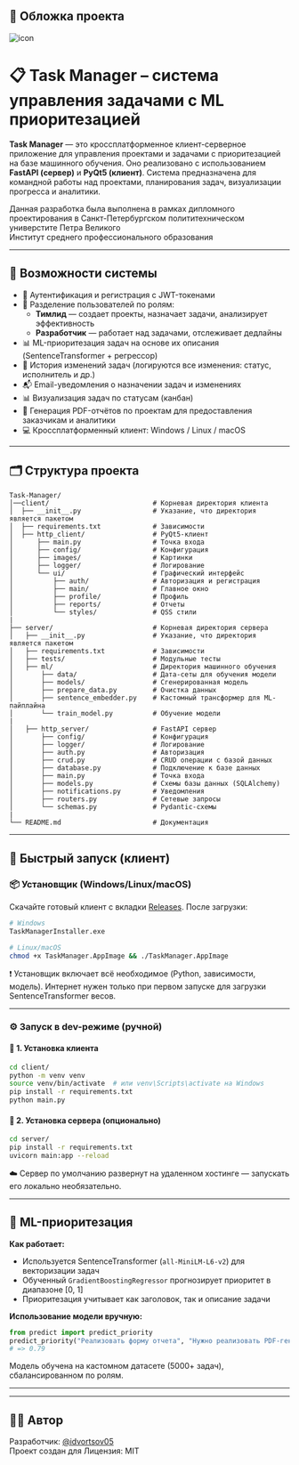## 🎨 Обложка проекта

![icon](https://github.com/user-attachments/assets/ac18131c-1d3e-4426-a821-3f5ca0576bb4)

# 📋 Task Manager – система управления задачами с ML приоритезацией

**Task Manager** — это кроссплатформенное клиент-серверное приложение для управления проектами и задачами с приоритезацией на базе машинного обучения. Оно реализовано с использованием **FastAPI (сервер)** и **PyQt5 (клиент)**. Система предназначена для командной работы над проектами, планирования задач, визуализации прогресса и аналитики.

Данная разработка была выполнена в рамках дипломного проектирования в Санкт-Петербургском полититехническом универстите Петра Великого <br />
Институт среднего профессионального образования

---

## 🧠 Возможности системы

- 🔐 Аутентификация и регистрация с JWT-токенами
- 👤 Разделение пользователей по ролям:
  - **Тимлид** — создает проекты, назначает задачи, анализирует эффективность
  - **Разработчик** — работает над задачами, отслеживает дедлайны
- 📊 ML-приоритезация задач на основе их описания (SentenceTransformer + регрессор)
- 🔄 История изменений задач (логируются все изменения: статус, исполнитель и др.)
- 📬 Email-уведомления о назначении задач и изменениях
- 📊 Визуализация задач по статусам (канбан)
- 📁 Генерация PDF-отчётов по проектам для предоставления заказчикам и аналитики
- 💻 Кроссплатформенный клиент: Windows / Linux / macOS

---

## 🗂️ Структура проекта

```
Task-Manager/
│──client/                          # Корневая директория клиента
│  ├── __init__.py                  # Указание, что директория является пакетом
│  ├── requirements.txt             # Зависимости        
│  ├── http_client/                 # PyQt5-клиент
│      ├── main.py                  # Точка входа
│      ├── config/                  # Конфигурация
│      ├── images/                  # Картинки
│      ├── logger/                  # Логирование            
│      └── ui/                      # Графический интерфейс
│          ├── auth/                # Авторизация и регистрация
│          ├── main/                # Главное окно
│          ├── profile/             # Профиль
│          ├── reports/             # Отчеты
│          └── styles/              # QSS стили
|
├── server/                         # Корневая директория сервера
│   ├── __init__.py                 # Указание, что директория является пакетом
│   ├── requirements.txt            # Зависимости
│   ├── tests/                      # Модульные тесты
│   ├── ml/                         # Директория машинного обучения
│       ├── data/                   # Дата-сеты для обучения модели
│       ├── models/                 # Сгенерированная модель
│       ├── prepare_data.py         # Очистка данных
│       ├── sentence_embedder.py    # Кастомный трансформер для ML-пайплайна         
│       └── train_model.py          # Обучение модели
|     
│   ├── http_server/                # FastAPI сервер
│       ├── config/                 # Конфигурация
│       ├── logger/                 # Логирование
│       ├── auth.py                 # Авторизация
│       ├── crud.py                 # CRUD операции с базой данных
│       ├── database.py             # Подключение к базе данных
│       ├── main.py                 # Точка входа
│       ├── models.py               # Схемы базы данных (SQLAlchemy)
│       ├── notifications.py        # Уведомления
│       ├── routers.py              # Сетевые запросы
│       └── schemas.py              # Pydantic-схемы
|
└── README.md                       # Документация
```

---

## 🚀 Быстрый запуск (клиент)

### 📦 Установщик (Windows/Linux/macOS)

Скачайте готовый клиент с вкладки [Releases](https://github.com/idvortsov05/Task-Manager/releases). После загрузки:

```bash
# Windows
TaskManagerInstaller.exe

# Linux/macOS
chmod +x TaskManager.AppImage && ./TaskManager.AppImage
```

❗ Установщик включает всё необходимое (Python, зависимости, модель). Интернет нужен только при первом запуске для загрузки SentenceTransformer весов.

---

### ⚙️ Запуск в dev-режиме (ручной)

#### 🔧 1. Установка клиента

```bash
cd client/
python -m venv venv
source venv/bin/activate  # или venv\Scripts\activate на Windows
pip install -r requirements.txt
python main.py
```

#### 🔧 2. Установка сервера (опционально)

```bash
cd server/
pip install -r requirements.txt
uvicorn main:app --reload
```

☁️ Сервер по умолчанию развернут на удаленном хостинге — запускать его локально необязательно.

---

## 🧠 ML-приоритезация

**Как работает:**  
- Используется SentenceTransformer (`all-MiniLM-L6-v2`) для векторизации задач  
- Обученный `GradientBoostingRegressor` прогнозирует приоритет в диапазоне [0, 1]  
- Приоритезация учитывает как заголовок, так и описание задачи

**Использование модели вручную:**

```python
from predict import predict_priority
predict_priority("Реализовать форму отчета", "Нужно реализовать PDF-генерацию с логотипом и форматированием")
# => 0.79
```

Модель обучена на кастомном датасете (5000+ задач), сбалансированном по ролям.

---




---

## 🧑‍💻 Автор

Разработчик: [@idvortsov05](https://github.com/idvortsov05)  
Проект создан для 
Лицензия: MIT




